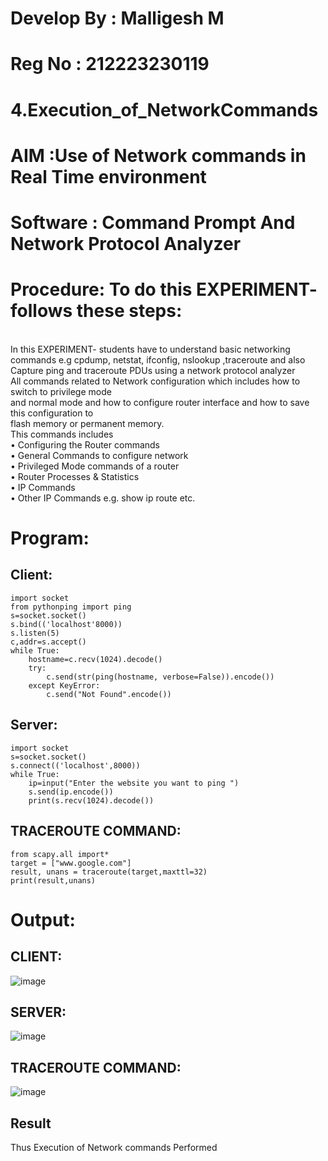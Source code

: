 # Develop By : Malligesh M
# Reg No : 212223230119
# 4.Execution_of_NetworkCommands
# AIM :Use of Network commands in Real Time environment
# Software : Command Prompt And Network Protocol Analyzer
# Procedure: To do this EXPERIMENT- follows these steps:
<BR>
In this EXPERIMENT- students have to understand basic networking commands e.g cpdump, netstat, ifconfig, nslookup ,traceroute and also Capture ping and traceroute PDUs using a network protocol analyzer 
<BR>
All commands related to Network configuration which includes how to switch to privilege mode
<BR>
and normal mode and how to configure router interface and how to save this configuration to
<BR>
flash memory or permanent memory.
<BR>
This commands includes
<BR>
• Configuring the Router commands
<BR>
• General Commands to configure network
<BR>
• Privileged Mode commands of a router 
<BR>
• Router Processes & Statistics
<BR>
• IP Commands
<BR>
• Other IP Commands e.g. show ip route etc.
<BR>

# Program:
## Client:
```
import socket 
from pythonping import ping 
s=socket.socket() 
s.bind(('localhost'8000)) 
s.listen(5) 
c,addr=s.accept() 
while True: 
    hostname=c.recv(1024).decode() 
    try: 
        c.send(str(ping(hostname, verbose=False)).encode()) 
    except KeyError: 
        c.send("Not Found".encode())
```
## Server:
```
import socket 
s=socket.socket() 
s.connect(('localhost',8000)) 
while True: 
    ip=input("Enter the website you want to ping ") 
    s.send(ip.encode()) 
    print(s.recv(1024).decode())
```
## TRACEROUTE COMMAND:
```
from scapy.all import* 
target = ["www.google.com"] 
result, unans = traceroute(target,maxttl=32) 
print(result,unans)
```


# Output:

## CLIENT:
![image](https://github.com/malligesh309/4.Execution_of_NetworkCommends/assets/140491043/dbfb54dd-22fb-4585-beec-15df64216ead)


## SERVER:
![image](https://github.com/malligesh309/4.Execution_of_NetworkCommends/assets/140491043/6d3ee28a-7f05-45f1-a68e-ff1486df42b0)


## TRACEROUTE COMMAND:
![image](https://github.com/malligesh309/4.Execution_of_NetworkCommends/assets/140491043/b927bb4e-841c-410d-8a98-161625f687e0)


## Result
Thus Execution of Network commands Performed 
